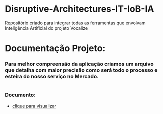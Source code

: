 # Disruptive-Architectures-IT-IoB-IA

Reposítório criado para integrar todas as ferramentas que envolvam Inteligência Artificial do projeto Vocalize

# Documentação Projeto:

### Para melhor compreensão da aplicação criamos um arquivo que detalha com maior precisão como será todo o processo e esteira do nosso serviço no Mercado.
#
### Documento: 

- [clique para visualizar](https://pitch.com/public/09f1c4d1-fccd-4218-9c47-441b2bb65707) 
